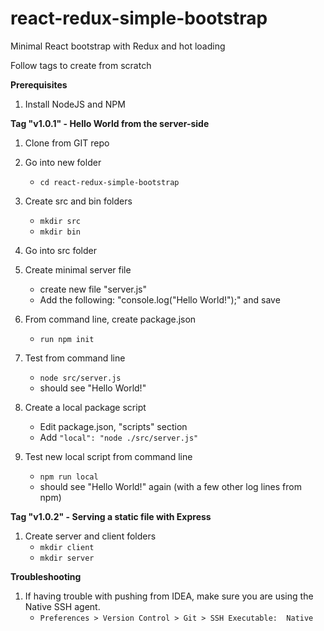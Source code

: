# react-redux-simple-bootstrap
Minimal React bootstrap with Redux and hot loading

Follow tags to create from scratch

**Prerequisites**

1. Install NodeJS and NPM

**Tag "v1.0.1" - Hello World from the server-side**

1. Clone from GIT repo

1. Go into new folder
    * ```cd react-redux-simple-bootstrap```
    
1. Create src and bin folders
    * ```mkdir src```
    * ```mkdir bin```
    
1. Go into src folder

1. Create minimal server file
    * create new file "server.js"
    * Add the following:  "console.log("Hello World!");" and save
    
1. From command line, create package.json
    * ```run npm init```
    
1. Test from command line
    * ```node src/server.js```
    * should see "Hello World!"
    
1. Create a local package script
    * Edit package.json, "scripts" section
    * Add ```"local": "node ./src/server.js"```
    
1. Test new local script from command line
    * ```npm run local```
    * should see "Hello World!" again (with a few other log lines from npm)


**Tag "v1.0.2" - Serving a static file with Express**

1. Create server and client folders
    * ```mkdir client```
    * ```mkdir server```

**Troubleshooting**

1. If having trouble with pushing from IDEA, make sure you are using the Native SSH agent.
    * ```Preferences > Version Control > Git > SSH Executable:  Native```
